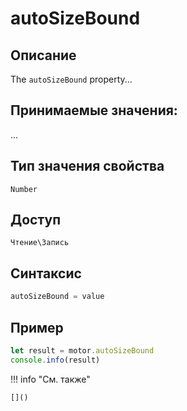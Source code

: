 # autoSizeBound

## Описание
The `autoSizeBound` property...

## Принимаемые значения:
...

## Тип значения свойства
`Number`

## Доступ
`Чтение\Запись`

## Синтаксис
```javascript
autoSizeBound = value
```

## Пример
```javascript linenums="1"
let result = motor.autoSizeBound
console.info(result)
```

!!! info "См. также"

    []()

